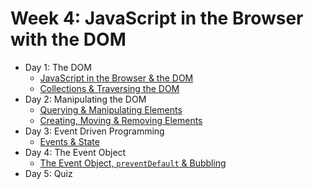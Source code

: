 # Week 4: JavaScript in the Browser with the DOM

- Day 1: The DOM
    - [JavaScript in the Browser & the DOM](https://github.com/develop-me/bootcamp--week-04--dom/blob/main/scripts/01-dom/README.md)
    - [Collections & Traversing the DOM](https://github.com/develop-me/bootcamp--week-04--dom/blob/main/scripts/02-collections-traversing/README.md)
- Day 2: Manipulating the DOM
    - [Querying & Manipulating Elements](https://github.com/develop-me/bootcamp--week-04--dom/blob/main/scripts/03-dom-manipulation/README.md)
    - [Creating, Moving & Removing Elements](https://github.com/develop-me/bootcamp--week-04--dom/blob/main/scripts/04-dom-creation/README.md)
- Day 3: Event Driven Programming
    - [Events & State](https://github.com/develop-me/bootcamp--week-04--dom/blob/main/scripts/05-events/README.md)
- Day 4: The Event Object
    - [The Event Object, `preventDefault` & Bubbling](https://github.com/develop-me/bootcamp--week-04--dom/blob/main/scripts/06-advanced-events/README.md)
- Day 5: Quiz

